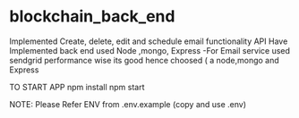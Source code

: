 # blockchain_back_end


Implemented Create, delete, edit and schedule email functionality API
Have Implemented back end  used Node ,mongo, Express -For Email service used sendgrid
performance wise its good hence choosed ( a node,mongo and Express

TO START APP
npm install
npm start

NOTE:
Please Refer ENV from .env.example (copy and use .env)
